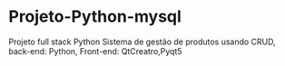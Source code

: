 # Projeto-Python-mysql
Projeto full stack Python
Sistema de gestão de produtos usando CRUD, back-end: Python, Front-end: QtCreatro,Pyqt5
